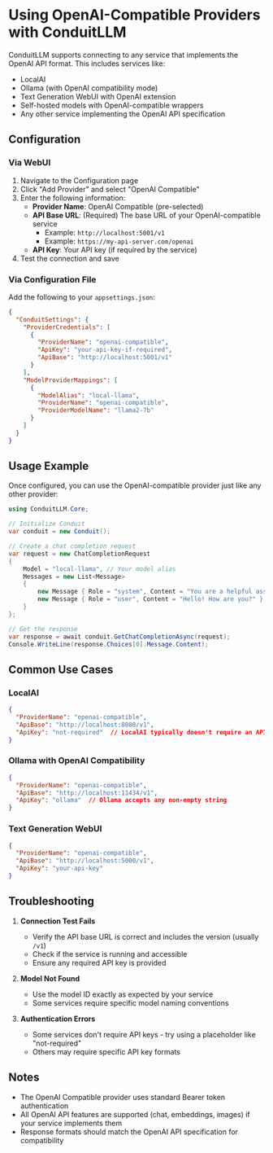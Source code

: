 # Using OpenAI-Compatible Providers with ConduitLLM

ConduitLLM supports connecting to any service that implements the OpenAI API format. This includes services like:

- LocalAI
- Ollama (with OpenAI compatibility mode)
- Text Generation WebUI with OpenAI extension
- Self-hosted models with OpenAI-compatible wrappers
- Any other service implementing the OpenAI API specification

## Configuration

### Via WebUI

1. Navigate to the Configuration page
2. Click "Add Provider" and select "OpenAI Compatible"
3. Enter the following information:
   - **Provider Name**: OpenAI Compatible (pre-selected)
   - **API Base URL**: (Required) The base URL of your OpenAI-compatible service
     - Example: `http://localhost:5001/v1`
     - Example: `https://my-api-server.com/openai`
   - **API Key**: Your API key (if required by the service)
4. Test the connection and save

### Via Configuration File

Add the following to your `appsettings.json`:

```json
{
  "ConduitSettings": {
    "ProviderCredentials": [
      {
        "ProviderName": "openai-compatible",
        "ApiKey": "your-api-key-if-required",
        "ApiBase": "http://localhost:5001/v1"
      }
    ],
    "ModelProviderMappings": [
      {
        "ModelAlias": "local-llama",
        "ProviderName": "openai-compatible",
        "ProviderModelName": "llama2-7b"
      }
    ]
  }
}
```

## Usage Example

Once configured, you can use the OpenAI-compatible provider just like any other provider:

```csharp
using ConduitLLM.Core;

// Initialize Conduit
var conduit = new Conduit();

// Create a chat completion request
var request = new ChatCompletionRequest
{
    Model = "local-llama", // Your model alias
    Messages = new List<Message>
    {
        new Message { Role = "system", Content = "You are a helpful assistant." },
        new Message { Role = "user", Content = "Hello! How are you?" }
    }
};

// Get the response
var response = await conduit.GetChatCompletionAsync(request);
Console.WriteLine(response.Choices[0].Message.Content);
```

## Common Use Cases

### LocalAI
```json
{
  "ProviderName": "openai-compatible",
  "ApiBase": "http://localhost:8080/v1",
  "ApiKey": "not-required"  // LocalAI typically doesn't require an API key
}
```

### Ollama with OpenAI Compatibility
```json
{
  "ProviderName": "openai-compatible",
  "ApiBase": "http://localhost:11434/v1",
  "ApiKey": "ollama"  // Ollama accepts any non-empty string
}
```

### Text Generation WebUI
```json
{
  "ProviderName": "openai-compatible",
  "ApiBase": "http://localhost:5000/v1",
  "ApiKey": "your-api-key"
}
```

## Troubleshooting

1. **Connection Test Fails**
   - Verify the API base URL is correct and includes the version (usually `/v1`)
   - Check if the service is running and accessible
   - Ensure any required API key is provided

2. **Model Not Found**
   - Use the model ID exactly as expected by your service
   - Some services require specific model naming conventions

3. **Authentication Errors**
   - Some services don't require API keys - try using a placeholder like "not-required"
   - Others may require specific API key formats

## Notes

- The OpenAI Compatible provider uses standard Bearer token authentication
- All OpenAI API features are supported (chat, embeddings, images) if your service implements them
- Response formats should match the OpenAI API specification for compatibility